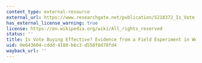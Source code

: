 ```yaml
---
content_type: external-resource
external_url: https://www.researchgate.net/publication/5218372_Is_Vote_Buying_Effective_Evidence_from_a_Field_Experiment_in_West_Africa
has_external_license_warning: true
license: https://en.wikipedia.org/wiki/All_rights_reserved
status: ''
title: Is Vote Buying Effective? Evidence from a Field Experiment in West Africa
uid: 0e643604-cddd-4180-b6c3-d558f0d78fd4
wayback_url: ''
---
```

